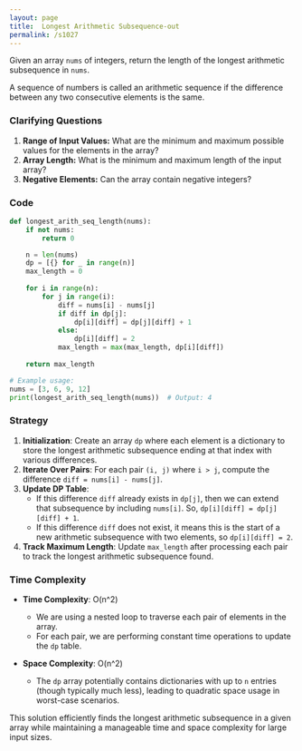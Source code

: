 ```yaml
---
layout: page
title:  Longest Arithmetic Subsequence-out
permalink: /s1027
---
```


Given an array `nums` of integers, return the length of the longest arithmetic subsequence in `nums`.

A sequence of numbers is called an arithmetic sequence if the difference between any two consecutive elements is the same.

### Clarifying Questions

1. **Range of Input Values:** What are the minimum and maximum possible values for the elements in the array?
2. **Array Length:** What is the minimum and maximum length of the input array?
3. **Negative Elements:** Can the array contain negative integers?

### Code

```python
def longest_arith_seq_length(nums):
    if not nums:
        return 0

    n = len(nums)
    dp = [{} for _ in range(n)]
    max_length = 0
    
    for i in range(n):
        for j in range(i):
            diff = nums[i] - nums[j]
            if diff in dp[j]:
                dp[i][diff] = dp[j][diff] + 1
            else:
                dp[i][diff] = 2
            max_length = max(max_length, dp[i][diff])
    
    return max_length

# Example usage:
nums = [3, 6, 9, 12]
print(longest_arith_seq_length(nums))  # Output: 4
```

### Strategy

1. **Initialization**: Create an array `dp` where each element is a dictionary to store the longest arithmetic subsequence ending at that index with various differences.
2. **Iterate Over Pairs**: For each pair `(i, j)` where `i > j`, compute the difference `diff = nums[i] - nums[j]`.
3. **Update DP Table**: 
   - If this difference `diff` already exists in `dp[j]`, then we can extend that subsequence by including `nums[i]`. So, `dp[i][diff] = dp[j][diff] + 1`.
   - If this difference `diff` does not exist, it means this is the start of a new arithmetic subsequence with two elements, so `dp[i][diff] = 2`.
4. **Track Maximum Length**: Update `max_length` after processing each pair to track the longest arithmetic subsequence found.

### Time Complexity

- **Time Complexity**: O(n^2)
  - We are using a nested loop to traverse each pair of elements in the array.
  - For each pair, we are performing constant time operations to update the `dp` table.
  
- **Space Complexity**: O(n^2)
  - The `dp` array potentially contains dictionaries with up to `n` entries (though typically much less), leading to quadratic space usage in worst-case scenarios.

This solution efficiently finds the longest arithmetic subsequence in a given array while maintaining a manageable time and space complexity for large input sizes.